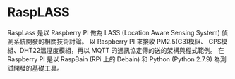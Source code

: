 # RaspLASS

RaspLass 是以 Raspberry PI 做為 LASS (Location Aware Sensing System) 偵測系統開發的相關技術討論。
以 Raspberry PI 來接收 PM2.5(G3)模組、 GPS模組、DHT22溫溼度模組，再以 MQTT 的通訊協定傳的送的架構與程式範例。
在 Raspberry PI 是以 RaspBain (RPi 上的 Debain) 和 Python (Python 2.7.9) 為測試開發的基礎工具。
